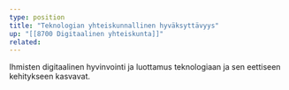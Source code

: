 ```yaml
---
type: position
title: "Teknologian yhteiskunnallinen hyväksyttävyys"
up: "[[8700 Digitaalinen yhteiskunta]]"
related:
---
```


Ihmisten digitaalinen hyvinvointi ja luottamus teknologiaan ja sen eettiseen kehitykseen kasvavat.
